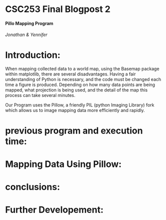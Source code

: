 CSC253 Final Blogpost 2
==========
#### Pillo Mapping Program 
###### Jonathan &amp; Yennifer

Introduction:
============
When mapping collected data to a world map, using the Basemap package within matplotlib, there are several disadvantages. Having a fair understanding of Python is necessary, and the code must be changed each time a figure is produced. Depending on how many data points are being mapped, what projection is being used, and the detail of the map this process can take several minutes.

Our Program uses the Pillow, a friendly PIL (python Imaging Library) fork which allows us to image mapping data more efficiently and rapidly. 


previous program and execution time: 
=====================================




Mapping Data Using Pillow: 
===========================



conclusions:
===========


Further Developement: 
======================






